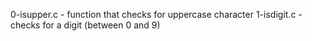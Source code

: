 0-isupper.c - function that checks for uppercase character
1-isdigit.c - checks for a digit (between 0 and 9)

